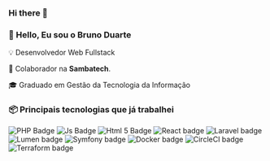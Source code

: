 ### Hi there 👋

### 👋 Hello, Eu sou o Bruno Duarte

💡 Desenvolvedor Web Fullstack

🐝 Colaborador na **Sambatech**.

🎓 Graduado em Gestão da Tecnologia da Informação

<!-- ### ✔ Github Stats
![Profile Stats](https://github-readme-stats.vercel.app/api?username=brduarte&show_icons=true)
-->

### 📦 Principais tecnologias que já trabalhei

![PHP Badge](https://img.shields.io/badge/-PHP-777BB4?style=for-the-badge&logo=Php&logoColor=white)
![Js Badge](https://img.shields.io/badge/-JavaScript-F7DF1E?style=for-the-badge&logo=Javascript&logoColor=222)
![Html 5 Badge](https://img.shields.io/badge/-HTML5-E34F26?style=for-the-badge&logo=html5&logoColor=fff)
![React badge](https://img.shields.io/badge/-React-61DAFB?style=for-the-badge&logo=React&logoColor=222&)
![Laravel badge](https://img.shields.io/badge/-Laravel-FF2D20?style=for-the-badge&logo=Laravel&logoColor=FFF&)
![Lumen badge](https://img.shields.io/badge/-Lumen-FF2D20?style=for-the-badge&logo=Lumen&logoColor=FFF&)
![Symfony badge](https://img.shields.io/badge/-Symfony-ddd?style=for-the-badge&logo=Symfony&logoColor=black&)
![Docker badge](https://img.shields.io/badge/-Docker-329DEC?style=for-the-badge&logo=Docker&logoColor=ddd&)
![CircleCI badge](https://img.shields.io/badge/-circleci-161616?style=for-the-badge&logo=circleci&logoColor=049B4A&)
![Terraform badge](https://img.shields.io/badge/-terraform-623CE4?style=for-the-badge&logo=terraform&logoColor=FFFFFF&)


<!--
**brduarte/brduarte** is a ✨ _special_ ✨ repository because its `README.md` (this file) appears on your GitHub profile.

- 🔭 I’m currently working on ...
- 🌱 I’m currently learning ...
- 👯 I’m looking to collaborate on ...
- 🤔 I’m looking for help with ...
- 💬 Ask me about ...
- 📫 How to reach me: ...
- 😄 Pronouns: ...
- ⚡ Fun fact: ...
-->
